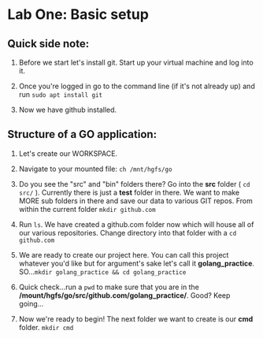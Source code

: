 # Lab One: Basic setup

## Quick side note:

1. Before we start let's install git. Start up your virtual machine and log into it.

2. Once you're logged in go to the command line (if it's not already up) and run `sudo apt install git`

3. Now we have github installed.

## Structure of a GO application:

1. Let's create our WORKSPACE. 

2. Navigate to your mounted file: `ch /mnt/hgfs/go`

3. Do you see the "src" and "bin" folders there? Go into the **src** folder ( `cd src/` ). Currently there is just a **test** folder in there. We want to make MORE sub folders in there and save our data to various GIT repos. From within the current folder `mkdir github.com`

4. Run `ls`. We have created a github.com folder now which will house all of our various repositories. Change directory into that folder with a `cd github.com`

5. We are ready to create our project here. You can call this project whatever you'd like but for argument's sake let's call it __golang_practice__. SO...`mkdir golang_practice && cd golang_practice`

6. Quick check...run a `pwd` to make sure that you are in the **/mount/hgfs/go/src/github.com/golang_practice/**. Good? Keep going...

7. Now we're ready to begin! The next folder we want to create is our **cmd** folder. `mkdir cmd`
